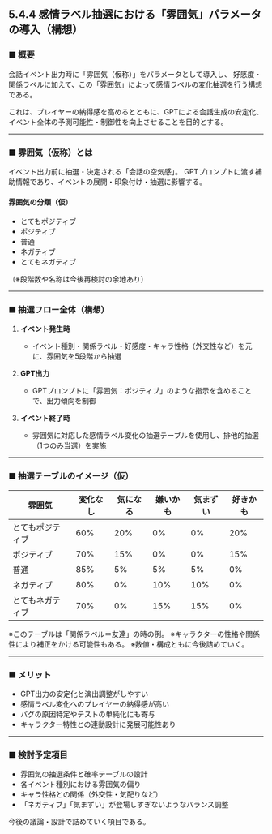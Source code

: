 ## 5.4.4 感情ラベル抽選における「雰囲気」パラメータの導入（構想）

### ■ 概要

会話イベント出力時に「雰囲気（仮称）」をパラメータとして導入し、
好感度・関係ラベルに加えて、この「雰囲気」によって感情ラベルの変化抽選を行う構想である。

これは、プレイヤーの納得感を高めるとともに、GPTによる会話生成の安定化、イベント全体の予測可能性・制御性を向上させることを目的とする。

---

### ■ 雰囲気（仮称）とは

イベント出力前に抽選・決定される「会話の空気感」。
GPTプロンプトに渡す補助情報であり、イベントの展開・印象付け・抽選に影響する。

#### 雰囲気の分類（仮）

- とてもポジティブ
- ポジティブ
- 普通
- ネガティブ
- とてもネガティブ

（※段階数や名称は今後再検討の余地あり）

---

### ■ 抽選フロー全体（構想）

1. **イベント発生時**
    - イベント種別・関係ラベル・好感度・キャラ性格（外交性など）を元に、雰囲気を5段階から抽選

2. **GPT出力**
    - GPTプロンプトに「雰囲気：ポジティブ」のような指示を含めることで、出力傾向を制御

3. **イベント終了時**
    - 雰囲気に対応した感情ラベル変化の抽選テーブルを使用し、排他的抽選（1つのみ当選）を実施

---

### ■ 抽選テーブルのイメージ（仮）

| 雰囲気 | 変化なし | 気になる | 嫌いかも | 気まずい | 好きかも |
|--------|----------|----------|----------|----------|-----------|
| とてもポジティブ | 60% | 20% | 0% | 0% | 20% |
| ポジティブ | 70% | 15% | 0% | 0% | 15% |
| 普通 | 85% | 5% | 5% | 5% | 0% |
| ネガティブ | 80% | 0% | 10% | 10% | 0% |
| とてもネガティブ | 70% | 0% | 15% | 15% | 0% |

※このテーブルは「関係ラベル＝友達」の時の例。
※キャラクターの性格や関係性により補正をかける可能性もある。
※数値・構成ともに今後詰めていく。

---

### ■ メリット

- GPT出力の安定化と演出調整がしやすい
- 感情ラベル変化へのプレイヤーの納得感が高い
- バグの原因特定やテストの単純化にも寄与
- キャラクター特性との連動設計に発展可能性あり

---

### ■ 検討予定項目

- 雰囲気の抽選条件と確率テーブルの設計
- 各イベント種別における雰囲気の偏り
- キャラ性格との関係（外交性・気配りなど）
- 「ネガティブ」「気まずい」が登場しすぎないようなバランス調整

今後の議論・設計で詰めていく項目である。
